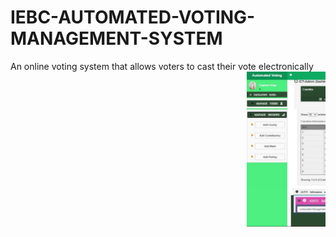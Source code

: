 # IEBC-AUTOMATED-VOTING-MANAGEMENT-SYSTEM
An online voting system that allows voters to cast their vote electronically
<a href="http://wagitongaagencies.co.ke/iebcarigajoshua"/> 
<marquee> ![preview](TEST.JPG) </a></marquee>
